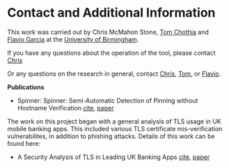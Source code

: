 
# Contact and Additional Information


This work was carried out by Chris McMahon Stone, [Tom Chothia](http://www.cs.bham.ac.uk/~tpc/) and [Flavio Garcia](http://www.cs.bham.ac.uk/~garciaf/) at the [University of Birmingham](http://sec.cs.bham.ac.uk/).

If you have any questions about the operation of the tool, please contact <a href="mailto:c.mcmahon-stone@cs.bham.ac.uk" target="_top">Chris</a>

Or any questions on the research in general, contact <a href="mailto:c.mcmahon-stone@cs.bham.ac.uk" target="_top">Chris</a>, <a href="mailto:t.p.chothia@cs.bham.ac.uk" target="_top">Tom</a>, or <a href="mailto:f.garcia@bham.ac.uk" target="_top">Flavio</a>.

**Publications**

* Spinner: Spinner: Semi-Automatic Detection of Pinning without Hostname Verification
[cite](https://dl.acm.org/citation.cfm?id=3134628), [paper](https://www.cs.bham.ac.uk/~tpc/Papers/spinner.pdf)

The work on this project began with a general analysis of TLS usage in UK mobile banking apps. This included various TLS certificate mis-verification vulnerabilites, in addition to phishing attacks. Details of this work can be found here:

* A Security Analysis of TLS in Leading UK Banking Apps [cite](https://link.springer.com/chapter/10.1007/978-3-319-70972-7_33), [paper](http://www.cs.bham.ac.uk/~tpc/Papers/BankingApps.pdf)


